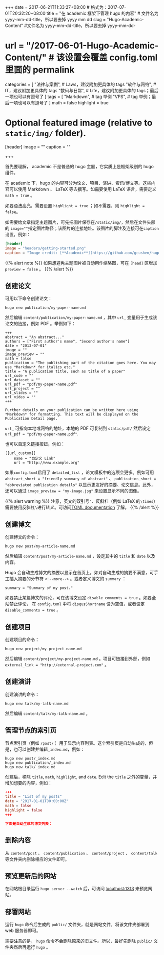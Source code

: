 +++
date = 2017-06-21T11:33:27+08:00 # 格式为：2017-07-01T20:32:20+08:00
title = "在 academic 框架下管理 hugo 的内容" # 文件名为 yyyy-mm-dd-title，所以要去掉 yyyy mm dd
slug = "Hugo-Academic-Content" #文件名为 yyyy-mm-dd-title，所以要去掉 yyyy-mm-dd-
# url = "/2017-06-01-Hugo-Academic-Content/" # 该设置会覆盖 config.toml 里面的 permalink 
categories = [
    "法律与案例", # Laws，建议附加更具体的 tags
    "软件与网络", # IT，建议附加更具体的 tags
    "数码与日常", # Life，建议附加更具体的 tags；最后一项也可以有逗号了
]
tags = [
    "Markdown", # tag 举例
    "VPS", # tag 举例；最后一项也可以有逗号了
]
math = false
highlight = true

# Optional featured image (relative to `static/img/` folder).
[header]
image = ""
caption = ""

+++

首先要理解， academic 不是普通的 hugo 主题，它实质上是框架级别的 hugo 组件。

在 academic 下，hugo 的内容可分为论文、项目、演讲、资讯/博文等。这些内容可以使用 Markdown 、 LaTeX 等去撰写。如需要使用 LaTeX 语言，需要定义 `math = true` 。<!--more-->

如要语法高亮，需要设置 `highlight = true` ；如不需要，则 `highlight = false`。

如需要给文章指定主题图片，可先把图片保存在`/static/img/`，然后在文件头部的 `image=""`指定图片路径；该图片的连接地址。该图片的脚注及连接可在`caption`设置，例如：

```toml
[header]
image = "headers/getting-started.png"
caption = "Image credit: [**Academic**](https://github.com/gcushen/hugo-academic/)"

```

{{% alert note %}}
如果想避免主题图片被自动用作缩略图，可在 `[head]` 区增加 `preview = false` 。
{{% /alert %}}

## 创建论文

可用以下命令创建论文：

    hugo new publication/my-paper-name.md

然后编辑 `content/publication/my-paper-name.md` ，其中 `url_` 变量用于生成该论文的链接，例如 PDF 。举例如下：

```
+++
abstract = "An abstract..."
authors = ["First author's name", "Second author's name"]
date = "2013-07-01"
image = ""
image_preview = ""
math = false
publication = "The publishing part of the citation goes here. You may use *Markdown* for italics etc."
title = "A publication title, such as title of a paper"
url_code = ""
url_dataset = ""
url_pdf = "pdf/my-paper-name.pdf"
url_project = ""
url_slides = ""
url_video = ""
+++

Further details on your publication can be written here using *Markdown* for formatting. This text will be displayed on the Publication Detail page.
```

`url_` 可指向本地或网络的地址，本地的 PDF 可复制到 `static/pdf/` 然后设定 `url_pdf = "pdf/my-paper-name.pdf"`.

也可以自定义链接按钮，例如：

```
[[url_custom]]
    name = "自定义 Link"
    url = "http://www.example.org"
```

如果`config.toml`启用了 `detailed_list` ，论文模板中的选项会更多。例如可用 `abstract_short = "friendly summary of abstract"` 、 `publication_short = "abbreviated publication details"` 以显示更友好的摘要、论文信息。此外，还可以通过 `image_preview = "my-image.jpg"` 来设置显示不同的图像。

{{% alert warning %}}
注意，英文的双引号`"`、反斜杠（例如 LaTeX 的`\times`）需要使用反斜杠`\`进行转义。可访问[TOML documentation](https://github.com/toml-lang/toml#user-content-string) 了解。
{{% /alert %}}

## 创建博文

创建博文的命令：

    hugo new post/my-article-name.md

然后编辑 `content/post/my-article-name.md` ，设定其中的 `title` 和 `date` 以及内容。

Hugo 会自动生成博文的摘要以显示在首页上。如对自动生成的摘要不满意，可手工插入摘要的分节符  <code>&#60;&#33;&#45;&#45;more&#45;&#45;&#62;</code> 。或者定义博文的 `summary` ：

    summary = "Summary of my post."

如要禁止某篇博文的评论，可在该博文设定 `disable_comments = true` 。如要全站禁止评论， 在 `config.toml` 中将 `disqusShortname` 设为空值，或者设定 `disable_comments = true` 。

## 创建项目

创建项目的命令：

    hugo new project/my-project-name.md

然后编辑 `content/project/my-project-name.md` 。项目可链接到外部，例如 `external_link = "http://external-project.com"` 。

## 创建演讲

创建演讲的命令：

    hugo new talk/my-talk-name.md

然后编辑 `content/talk/my-talk-name.md` 。

## 管理节点的索引页

节点索引页（例如 `/post/` ）用于显示内容列表。这个索引页是自动生成的，但是，也可以创建并编辑`_index.md`，例如：

    hugo new post/_index.md
    hugo new publication/_index.md
    hugo new talk/_index.md
    
创建后，移除 `title`, `math`, `highlight`, and `date`. Edit the `title` 之外的变量，并增加想要的内容，例如：

```toml
+++
title = "List of my posts"
date = "2017-01-01T00:00:00Z"
math = false
highlight = false
+++

下面是自动生成的博文列表：

```

## 删除内容

从 `content/post` 、 `content/publication` 、 `content/project` 、 `content/talk` 等文件夹内删除相应的文件即可。

## 预览更新后的网站

在网站根目录运行  `hugo server --watch` 后，可访问 [localhost:1313](http://localhost:1313) 来预览网站。

## 部署网站

运行 `hugo` 命令后生成的 `public/` 文件夹，就是网站文件，将该文件夹部署到 web 服务器即可。

需要注意的是， `hugo` 命令不会删除原来的旧文件。所以，最好先删除 `public/` 文件夹然后再运行 `hugo` 。